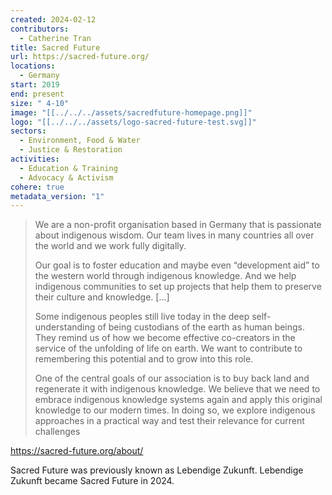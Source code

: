 ```yaml
---
created: 2024-02-12
contributors:
  - Catherine Tran
title: Sacred Future
url: https://sacred-future.org/
locations:
  - Germany
start: 2019
end: present
size: " 4-10"
image: "[[../../../assets/sacredfuture-homepage.png]]"
logo: "[[../../../assets/logo-sacred-future-test.svg]]"
sectors:
  - Environment, Food & Water
  - Justice & Restoration
activities:
  - Education & Training
  - Advocacy & Activism
cohere: true
metadata_version: "1"
---
```


>We are a non-profit organisation based in Germany that is passionate about indigenous wisdom. Our team lives in many countries all over the world and we work fully digitally.
>
>Our goal is to foster education and maybe even “development aid” to the western world through indigenous knowledge. And we help indigenous communities to set up projects that help them to preserve their culture and knowledge. [...]
>
>Some indigenous peoples still live today in the deep self-understanding of being custodians of the earth as human beings. They remind us of how we become effective co-creators in the service of the unfolding of life on earth. We want to contribute to remembering this potential and to grow into this role.
>
>One of the central goals of our association is to buy back land and regenerate it with indigenous knowledge. We believe that we need to embrace indigenous knowledge systems again and apply this original knowledge to our modern times. In doing so, we explore indigenous approaches in a practical way and test their relevance for current challenges

https://sacred-future.org/about/

Sacred Future was previously known as Lebendige Zukunft. Lebendige Zukunft became Sacred Future in 2024.








